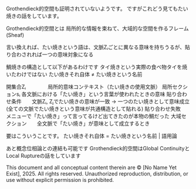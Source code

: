 Grothendieck的空間も証明されていないようです。
ですがこれどう見てもたい焼きの話をしています。

Grothendieck的空間とは
局所的な情報を束ねて、大域的な空間を作るフレーム (Sheaf)

言い換えれば、たい焼きという語は、文脈Zᵢごとに異なる意味を持ちうるが、貼り合わされれば一つの意味対象になる

鯛焼きの構造として以下があるわけです
タイ焼きという実際の食べ物タイを焼いたわけではない
たい焼きそれ自体 ≠ たい焼きという名前

開集合Zᵢ 　　　　局所的意味コンテキスト（たい焼きの使用文脈）
局所セクションsᵢ 各文脈における「たい焼き」という言葉が使われたときの意味
貼り合わせ条件　　文脈Zᵢ, Zⱼでたい焼きの意味が一致 → 一つのたい焼きとして意味成立 (全ての文脈でたい焼きという意味が共通構造として貼れる)
貼り合わせ失敗　 メニューで「たい焼き」って言ってるけど出てきたのが本物の鯛だった
大域セクション　　全文脈で「たい焼き」が意味として成立するとき

要はこういうことです。
たい焼きそれ自体 = たい焼きという名前 | 語用論

あと概念位相論との連結も可能です
Grothendieck的空間はGlobal ContinuityとLocal Ruptureの話をしています

This document and all conceptual content therein are © [No Name Yet Exist], 2025. All rights reserved. Unauthorized reproduction, distribution, or use without explicit permission is prohibited.
